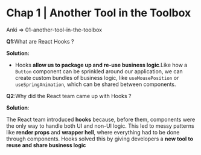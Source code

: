 # Chap 1 | Another Tool in the Toolbox

Anki => 01-another-tool-in-the-toolbox

**Q1**:What are React Hooks ? 

**Solution:**

- Hooks  **allow us to package up and re-use business logic**.Like how a `Button` component can be sprinkled around our application, we can create custom bundles of business logic, like `useMousePosition` or `useSpringAnimation`, which can be shared between components.

**Q2**:Why did the React team came up with Hooks ? 

**Solution**:

The React team introduced **hooks** because, before them, components were the only way to handle both UI and non-UI logic. This led to messy patterns like **render props** and **wrapper hell**, where everything had to be done through components. Hooks solved this by giving developers a **new tool to reuse and share business logic**  
